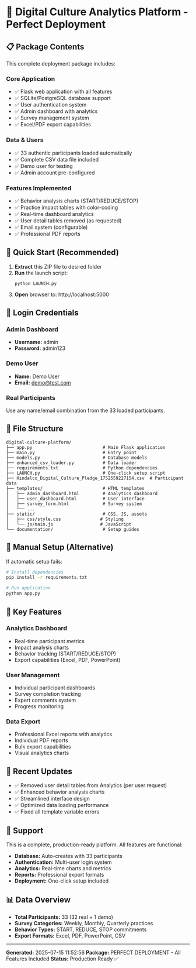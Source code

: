 # 🎯 Digital Culture Analytics Platform - Perfect Deployment

## 📋 Package Contents

This complete deployment package includes:

### Core Application
- ✅ Flask web application with all features
- ✅ SQLite/PostgreSQL database support  
- ✅ User authentication system
- ✅ Admin dashboard with analytics
- ✅ Survey management system
- ✅ Excel/PDF export capabilities

### Data & Users
- ✅ 33 authentic participants loaded automatically
- ✅ Complete CSV data file included
- ✅ Demo user for testing
- ✅ Admin account pre-configured

### Features Implemented
- ✅ Behavior analysis charts (START/REDUCE/STOP)
- ✅ Practice impact tables with color-coding
- ✅ Real-time dashboard analytics
- ✅ User detail tables removed (as requested)
- ✅ Email system (configurable)
- ✅ Professional PDF reports

## 🚀 Quick Start (Recommended)

1. **Extract** this ZIP file to desired folder
2. **Run** the launch script:
   ```
   python LAUNCH.py
   ```
3. **Open** browser to: http://localhost:5000

## 👥 Login Credentials

### Admin Dashboard
- **Username:** admin
- **Password:** admin123

### Demo User
- **Name:** Demo User  
- **Email:** demo@test.com

### Real Participants
Use any name/email combination from the 33 loaded participants.

## 📁 File Structure

```
digital-culture-platform/
├── app.py                           # Main Flask application
├── main.py                          # Entry point
├── models.py                        # Database models
├── enhanced_csv_loader.py           # Data loader
├── requirements.txt                 # Python dependencies
├── LAUNCH.py                        # One-click setup script
├── Hindalco_Digital_Culture_Pledge_1752559227154.csv  # Participant data
├── templates/                       # HTML templates
│   ├── admin_dashboard.html         # Analytics dashboard
│   ├── user_dashboard.html          # User interface
│   ├── survey_form.html             # Survey system
│   └── ...
├── static/                          # CSS, JS, assets
│   ├── css/style.css               # Styling
│   └── js/main.js                  # JavaScript
└── documentation/                   # Setup guides
```

## 🔧 Manual Setup (Alternative)

If automatic setup fails:

```bash
# Install dependencies
pip install -r requirements.txt

# Run application
python app.py
```

## 🌟 Key Features

### Analytics Dashboard
- Real-time participant metrics
- Impact analysis charts
- Behavior tracking (START/REDUCE/STOP)
- Export capabilities (Excel, PDF, PowerPoint)

### User Management
- Individual participant dashboards
- Survey completion tracking
- Expert comments system
- Progress monitoring

### Data Export
- Professional Excel reports with analytics
- Individual PDF reports
- Bulk export capabilities
- Visual analytics charts

## 🎨 Recent Updates

- ✅ Removed user detail tables from Analytics (per user request)
- ✅ Enhanced behavior analysis charts
- ✅ Streamlined interface design
- ✅ Optimized data loading performance
- ✅ Fixed all template variable errors

## 💬 Support

This is a complete, production-ready platform. All features are functional:

- **Database:** Auto-creates with 33 participants
- **Authentication:** Multi-user login system
- **Analytics:** Real-time charts and metrics  
- **Reports:** Professional export formats
- **Deployment:** One-click setup included

## 📊 Data Overview

- **Total Participants:** 33 (32 real + 1 demo)
- **Survey Categories:** Weekly, Monthly, Quarterly practices
- **Behavior Types:** START, REDUCE, STOP commitments
- **Export Formats:** Excel, PDF, PowerPoint, CSV

---

**Generated:** 2025-07-15 11:52:56
**Package:** PERFECT DEPLOYMENT - All Features Included
**Status:** Production Ready ✅
